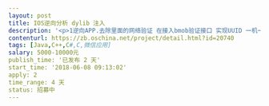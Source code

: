 ```yaml
---                
layout: post       
title: IOS逆向分析 dylib 注入           
description: '<p>1逆向APP.去除里面的网络验证 在接入bmob验证接口 实现UUID 一机一码网络验证&nbsp;</p><p>2.修改文字界面和功能排版顺序&nbsp;保证功能正常使用</p><p>3.更新版本至最新版本</p><p>需要了解OC 和 HOOK语法 了解动态库 </p><p>具体小细节详谈</p>'     
contenturl: https://zb.oschina.net/project/detail.html?id=20740      
tags: [Java,C++,C#,C,微信应用]            
salary: 5000-10000元          
publish_time: '已发布 2 天'         
start_time: '2018-06-08 09:13:02'           
apply: 2                   
time_range: 4 天              
status: 招募中                  
---                 
```

